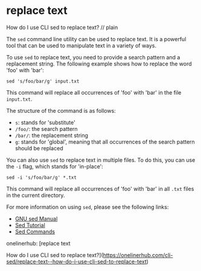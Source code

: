 # replace text

How do I use CLI sed to replace text?
// plain

The `sed` command line utility can be used to replace text. It is a powerful tool that can be used to manipulate text in a variety of ways.

To use `sed` to replace text, you need to provide a search pattern and a replacement string. The following example shows how to replace the word 'foo' with 'bar':

```
sed 's/foo/bar/g' input.txt
```

This command will replace all occurrences of 'foo' with 'bar' in the file `input.txt`.

The structure of the command is as follows:

* `s`: stands for 'substitute'
* `/foo/`: the search pattern
* `/bar/`: the replacement string
* `g`: stands for 'global', meaning that all occurrences of the search pattern should be replaced

You can also use `sed` to replace text in multiple files. To do this, you can use the `-i` flag, which stands for 'in-place':

```
sed -i 's/foo/bar/g' *.txt
```

This command will replace all occurrences of 'foo' with 'bar' in all `.txt` files in the current directory.

For more information on using `sed`, please see the following links:

* [GNU sed Manual](https://www.gnu.org/software/sed/manual/sed.html)
* [Sed Tutorial](https://www.grymoire.com/Unix/Sed.html)
* [Sed Commands](https://www.thegeekstuff.com/2009/11/unix-sed-tutorial-append-insert-replace-and-count-file-lines/)

onelinerhub: [replace text

How do I use CLI sed to replace text?](https://onelinerhub.com/cli-sed/replace-text--how-do-i-use-cli-sed-to-replace-text)